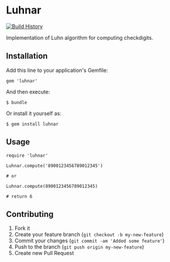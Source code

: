 # Luhnar

[![Build History][2]][1]

[1]: http://travis-ci.org/tracksun/luhnar
[2]: https://secure.travis-ci.org/tracksun/luhnar.png?branch=master

Implementation of Luhn algorithm for computing checkdigits.

## Installation

Add this line to your application's Gemfile:

    gem 'luhnar'

And then execute:

    $ bundle

Or install it yourself as:

    $ gem install luhnar

## Usage

    require 'luhnar'
    
    Luhnar.compute('8900123456789012345')

    # or

    Luhnar.compute(8900123456789012345)

    # return 6

## Contributing

1. Fork it
2. Create your feature branch (`git checkout -b my-new-feature`)
3. Commit your changes (`git commit -am 'Added some feature'`)
4. Push to the branch (`git push origin my-new-feature`)
5. Create new Pull Request

